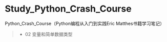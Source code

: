 # Study_Python_Crash_Course
Python_Crash_Course（Python编程从入门到实践Eric Matthes书籍学习笔记）

> - 02 变量和简单数据类型
